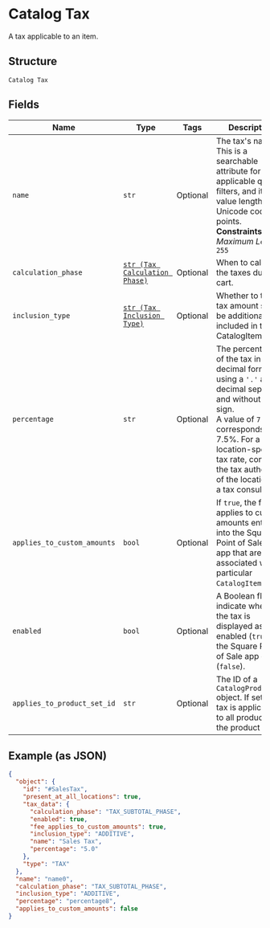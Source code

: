 
# Catalog Tax

A tax applicable to an item.

## Structure

`Catalog Tax`

## Fields

| Name | Type | Tags | Description |
|  --- | --- | --- | --- |
| `name` | `str` | Optional | The tax's name. This is a searchable attribute for use in applicable query filters, and its value length is of Unicode code points.<br>**Constraints**: *Maximum Length*: `255` |
| `calculation_phase` | [`str (Tax Calculation Phase)`](../../doc/models/tax-calculation-phase.md) | Optional | When to calculate the taxes due on a cart. |
| `inclusion_type` | [`str (Tax Inclusion Type)`](../../doc/models/tax-inclusion-type.md) | Optional | Whether to the tax amount should be additional to or included in the CatalogItem price. |
| `percentage` | `str` | Optional | The percentage of the tax in decimal form, using a `'.'` as the decimal separator and without a `'%'` sign.<br>A value of `7.5` corresponds to 7.5%. For a location-specific tax rate, contact the tax authority of the location or a tax consultant. |
| `applies_to_custom_amounts` | `bool` | Optional | If `true`, the fee applies to custom amounts entered into the Square Point of Sale<br>app that are not associated with a particular `CatalogItem`. |
| `enabled` | `bool` | Optional | A Boolean flag to indicate whether the tax is displayed as enabled (`true`) in the Square Point of Sale app or not (`false`). |
| `applies_to_product_set_id` | `str` | Optional | The ID of a `CatalogProductSet` object. If set, the tax is applicable to all products in the product set. |

## Example (as JSON)

```json
{
  "object": {
    "id": "#SalesTax",
    "present_at_all_locations": true,
    "tax_data": {
      "calculation_phase": "TAX_SUBTOTAL_PHASE",
      "enabled": true,
      "fee_applies_to_custom_amounts": true,
      "inclusion_type": "ADDITIVE",
      "name": "Sales Tax",
      "percentage": "5.0"
    },
    "type": "TAX"
  },
  "name": "name0",
  "calculation_phase": "TAX_SUBTOTAL_PHASE",
  "inclusion_type": "ADDITIVE",
  "percentage": "percentage8",
  "applies_to_custom_amounts": false
}
```

